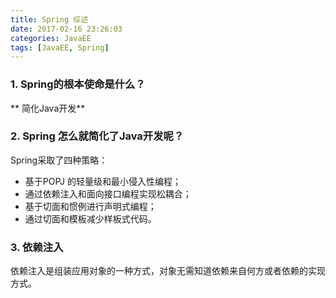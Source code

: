 ```yaml
---
title: Spring 综述
date: 2017-02-16 23:26:03
categories: JavaEE
tags: [JavaEE, Spring]
---
```


### 1. Spring的根本使命是什么？
** 简化Java开发**

### 2. Spring 怎么就简化了Java开发呢？
Spring采取了四种策略：
* 基于POPJ 的轻量级和最小侵入性编程；
* 通过依赖注入和面向接口编程实现松耦合；
* 基于切面和惯例进行声明式编程；
* 通过切面和模板减少样板式代码。

### 3. 依赖注入
依赖注入是组装应用对象的一种方式，对象无需知道依赖来自何方或者依赖的实现方式。
